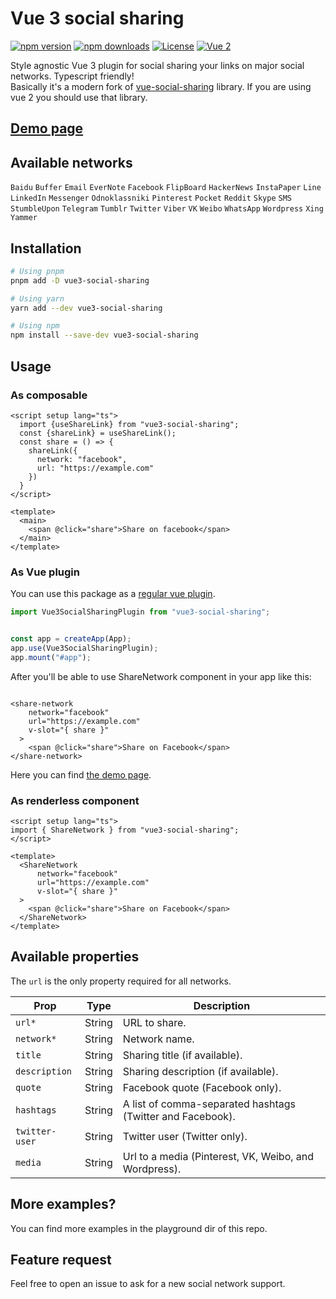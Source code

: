 # Vue 3 social sharing

[![npm version][npm-version-src]][npm-version-href]
[![npm downloads][npm-downloads-src]][npm-downloads-href]
[![License][license-src]][license-href]
<a href="https://vuejs.org/"><img src="https://img.shields.io/badge/vue-3.x-brightgreen.svg?style=flat-square" alt="Vue 2"></a>

Style agnostic Vue 3 plugin for social sharing your links on major social networks.
Typescript friendly! <br/>
Basically it's a modern fork of [vue-social-sharing](https://github.com/nicolasbeauvais/vue-social-sharing) library.
If you are using vue 2 you should use that library.

## [Demo page](https://stackblitz.com/edit/vue3-social-sharing-plugin?file=src%2FApp.vue)

## Available networks

`Baidu`
`Buffer`
`Email`
`EverNote`
`Facebook`
`FlipBoard`
`HackerNews`
`InstaPaper`
`Line`
`LinkedIn`
`Messenger`
`Odnoklassniki`
`Pinterest`
`Pocket`
`Reddit`
`Skype`
`SMS`
`StumbleUpon`
`Telegram`
`Tumblr`
`Twitter`
`Viber`
`VK`
`Weibo`
`WhatsApp`
`Wordpress`
`Xing`
`Yammer`

## Installation 

```bash
# Using pnpm
pnpm add -D vue3-social-sharing

# Using yarn
yarn add --dev vue3-social-sharing

# Using npm
npm install --save-dev vue3-social-sharing
```

## Usage

### As composable

```vue
<script setup lang="ts">
  import {useShareLink} from "vue3-social-sharing";
  const {shareLink} = useShareLink();
  const share = () => {
    shareLink({
      network: "facebook",
      url: "https://example.com"
    })
  }
</script>

<template>
  <main>
    <span @click="share">Share on facebook</span>
  </main>
</template>
```

### As Vue plugin

You can use this package as a [regular vue plugin](https://vuejs.org/guide/reusability/plugins.html#introduction). 

```typescript
import Vue3SocialSharingPlugin from "vue3-social-sharing";


const app = createApp(App);
app.use(Vue3SocialSharingPlugin);
app.mount("#app");
```

After you'll be able to use ShareNetwork component in your app like this:
```vue

<share-network
    network="facebook"
    url="https://example.com"
    v-slot="{ share }"
  >
    <span @click="share">Share on Facebook</span>
</share-network>

```
Here you can find [the demo page](https://stackblitz.com/edit/vue3-social-sharing-plugin?file=src%2FApp.vue).

### As renderless component

```vue
<script setup lang="ts">
import { ShareNetwork } from "vue3-social-sharing";
</script>

<template>
  <ShareNetwork
      network="facebook"
      url="https://example.com"
      v-slot="{ share }"
  >
    <span @click="share">Share on Facebook</span>
  </ShareNetwork>
</template>
```

## Available properties

The `url` is the only property required for all networks.


| Prop           | Type   | Description                                                |
|----------------|--------|------------------------------------------------------------|
| `url*`         | String | URL to share.                                              |
| `network*`     | String | Network name.                                              |
| `title`        | String | Sharing title (if available).                              |
| `description`  | String | Sharing description (if available).                        |
| `quote`        | String | Facebook quote (Facebook only).                            |
| `hashtags`     | String | A list of comma-separated hashtags (Twitter and Facebook). |
| `twitter-user` | String | Twitter user (Twitter only).                               |
| `media`        | String | Url to a media (Pinterest, VK, Weibo, and Wordpress).      |

## More examples?

You can find more examples in the playground dir of this repo.

## Feature request

Feel free to open an issue to ask for a new social network support.

<!-- Badges -->
[npm-version-src]: https://img.shields.io/npm/v/vue3-social-sharing/latest.svg?style=flat&colorA=18181B&colorB=28CF8D
[npm-version-href]: https://npmjs.com/package/vue3-social-sharing

[npm-downloads-src]: https://img.shields.io/npm/dm/vue3-social-sharing.svg?style=flat&colorA=18181B&colorB=28CF8D
[npm-downloads-href]: https://npmjs.com/package/vue3-social-sharing

[license-src]: https://img.shields.io/npm/l/vue3-social-sharing.svg?style=flat&colorA=18181B&colorB=28CF8D
[license-href]: https://npmjs.com/package/vue3-social-sharing
